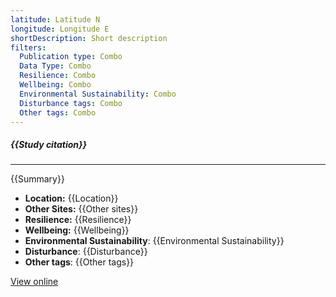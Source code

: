 ```yaml
---
latitude: Latitude N
longitude: Longitude E
shortDescription: Short description
filters:
  Publication type: Combo
  Data Type: Combo
  Resilience: Combo
  Wellbeing: Combo
  Environmental Sustainability: Combo
  Disturbance tags: Combo
  Other tags: Combo
---
```


##### {{Study citation}}

---

{{Summary}}

- **Location:** {{Location}}
- **Other Sites:** {{Other sites}}
- **Resilience:** {{Resilience}}
- **Wellbeing:** {{Wellbeing}}
- **Environmental Sustainability**: {{Environmental Sustainability}}
- **Disturbance**: {{Disturbance}}
- **Other tags**: {{Other tags}}

[View online]({{Hyperlink}})
